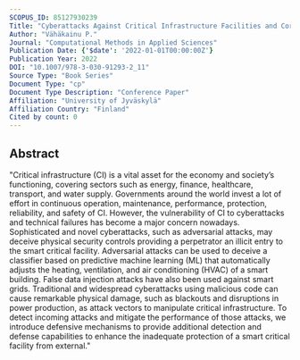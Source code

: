 ```yaml
---
SCOPUS_ID: 85127930239
Title: "Cyberattacks Against Critical Infrastructure Facilities and Corresponding Countermeasures"
Author: "Vähäkainu P."
Journal: "Computational Methods in Applied Sciences"
Publication Date: {'$date': '2022-01-01T00:00:00Z'}
Publication Year: 2022
DOI: "10.1007/978-3-030-91293-2_11"
Source Type: "Book Series"
Document Type: "cp"
Document Type Description: "Conference Paper"
Affiliation: "University of Jyväskylä"
Affiliation Country: "Finland"
Cited by count: 0
---
```


## Abstract
"Critical infrastructure (CI) is a vital asset for the economy and society’s functioning, covering sectors such as energy, finance, healthcare, transport, and water supply. Governments around the world invest a lot of effort in continuous operation, maintenance, performance, protection, reliability, and safety of CI. However, the vulnerability of CI to cyberattacks and technical failures has become a major concern nowadays. Sophisticated and novel cyberattacks, such as adversarial attacks, may deceive physical security controls providing a perpetrator an illicit entry to the smart critical facility. Adversarial attacks can be used to deceive a classifier based on predictive machine learning (ML) that automatically adjusts the heating, ventilation, and air conditioning (HVAC) of a smart building. False data injection attacks have also been used against smart grids. Traditional and widespread cyberattacks using malicious code can cause remarkable physical damage, such as blackouts and disruptions in power production, as attack vectors to manipulate critical infrastructure. To detect incoming attacks and mitigate the performance of those attacks, we introduce defensive mechanisms to provide additional detection and defense capabilities to enhance the inadequate protection of a smart critical facility from external."

